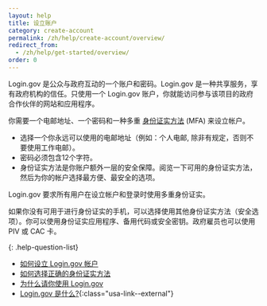 ```yaml
---
layout: help
title: 设立账户
category: create-account
permalink: /zh/help/create-account/overview/
redirect_from:
  - /zh/help/get-started/overview/
order: 0
---
```


Login.gov 是公众与政府互动的一个账户和密码。Login.gov 是一种共享服务，享有政府机构的信任。只使用一个 Login.gov 账户，你就能访问参与该项目的政府合作伙伴的网站和应用程序。

你需要一个电邮地址、一个密码和一种多重 [身份证实方法](/zh/help/get-started/authentication-methods/) (MFA) 来设立帐户。

- 选择一个你永远可以使用的电邮地址（例如：个人电邮, 除非有规定，否则不要使用工作电邮）。
- 密码必须包含12个字符。
- 身份证实方法是你账户额外一层的安全保障。阅览一下可用的身份证实方法，然后为你的帐户选择最方便、最安全的选项。

Login.gov 要求所有用户在设立帐户和登录时使用多重身份证实。

如果你没有可用于进行身份证实的手机，可以选择使用其他身份证实方法（安全选项）。你可以使用身份证实应用程序、备用代码或安全密钥。政府雇员也可以使用 PIV 或 CAC 卡。

{: .help-question-list}

* [如何设立 Login.gov 帐户](/zh/help/get-started/create-your-account/)
* [如何选择正确的身份证实方法](/zh/help/get-started/authentication-methods/)
* [为什么请你使用 Login.gov](/zh/what-is-login/)
* [Login.gov 是什么?](https://www.youtube.com/watch?v=ayDtFd5Ugyk){:class="usa-link--external"}
